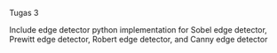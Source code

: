 Tugas 3

Include edge detector python implementation for Sobel edge detector, Prewitt edge detector, Robert edge detector, and Canny edge detector
